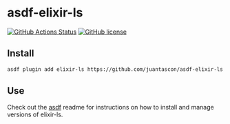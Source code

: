 # asdf-elixir-ls

[![GitHub Actions Status](../../actions/workflows/workflow.yml/badge.svg)](https://github.com/juantascon/asdf-elixir-ls/actions)
[![GitHub license](https://img.shields.io/github/license/juantascon/asdf-elixir-ls?style=plastic)](https://github.com/juantascon/asdf-elixir-ls/blob/main/LICENSE)

## Install

```bash
asdf plugin add elixir-ls https://github.com/juantascon/asdf-elixir-ls
```

## Use

Check out the [asdf](https://github.com/asdf-vm/asdf) readme for instructions on how to install and manage versions of elixir-ls.


